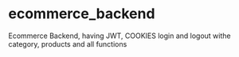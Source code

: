 # ecommerce_backend
Ecommerce Backend, having JWT, COOKIES login and logout withe category, products and all functions 
